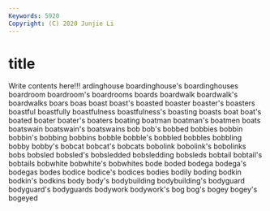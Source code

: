 ```yaml
---
Keywords: 5920
Copyright: (C) 2020 Junjie Li
---
```


# title

Write contents here!!!
ardinghouse 
boardinghouse's 
boardinghouses 
boardroom 
boardroom's 
boardrooms 
boards 
boardwalk
boardwalk's 
boardwalks 
boars 
boas 
boast 
boast's 
boasted 
boaster 
boaster's 
boasters
boastful 
boastfully 
boastfulness 
boastfulness's 
boasting 
boasts 
boat 
boat's 
boated 
boater
boater's 
boaters 
boating 
boatman 
boatman's 
boatmen 
boats 
boatswain 
boatswain's 
boatswains
bob 
bob's 
bobbed 
bobbies 
bobbin 
bobbin's 
bobbing 
bobbins 
bobble 
bobble's
bobbled 
bobbles 
bobbling 
bobby 
bobby's 
bobcat 
bobcat's 
bobcats 
bobolink 
bobolink's
bobolinks 
bobs 
bobsled 
bobsled's 
bobsledded 
bobsledding 
bobsleds 
bobtail 
bobtail's 
bobtails
bobwhite 
bobwhite's 
bobwhites 
bode 
boded 
bodega 
bodega's 
bodegas 
bodes 
bodice
bodice's 
bodices 
bodies 
bodily 
boding 
bodkin 
bodkin's 
bodkins 
body 
body's
bodybuilding 
bodybuilding's 
bodyguard 
bodyguard's 
bodyguards 
bodywork 
bodywork's 
bog 
bog's 
bogey
bogey's 
bogeyed 
